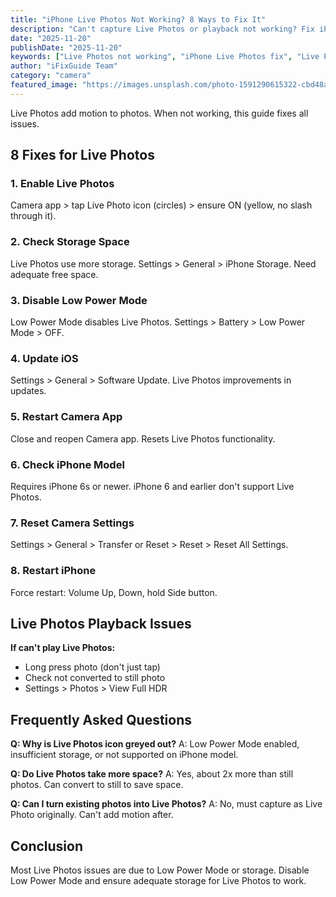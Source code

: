 ```yaml
---
title: "iPhone Live Photos Not Working? 8 Ways to Fix It"
description: "Can't capture Live Photos or playback not working? Fix iPhone Live Photos issues with our troubleshooting guide."
date: "2025-11-20"
publishDate: "2025-11-20"
keywords: ["Live Photos not working", "iPhone Live Photos fix", "Live Photos won't play", "capture Live Photos", "Live Photos disabled"]
author: "iFixGuide Team"
category: "camera"
featured_image: "https://images.unsplash.com/photo-1591290615322-cbd48abf7ae3?w=1200&q=80"
---
```


Live Photos add motion to photos. When not working, this guide fixes all issues.

## 8 Fixes for Live Photos

### 1. Enable Live Photos
Camera app > tap Live Photo icon (circles) > ensure ON (yellow, no slash through it).

### 2. Check Storage Space
Live Photos use more storage. Settings > General > iPhone Storage. Need adequate free space.

### 3. Disable Low Power Mode
Low Power Mode disables Live Photos. Settings > Battery > Low Power Mode > OFF.

### 4. Update iOS
Settings > General > Software Update. Live Photos improvements in updates.

### 5. Restart Camera App
Close and reopen Camera app. Resets Live Photos functionality.

### 6. Check iPhone Model
Requires iPhone 6s or newer. iPhone 6 and earlier don't support Live Photos.

### 7. Reset Camera Settings
Settings > General > Transfer or Reset > Reset > Reset All Settings.

### 8. Restart iPhone
Force restart: Volume Up, Down, hold Side button.

## Live Photos Playback Issues

**If can't play Live Photos:**
- Long press photo (don't just tap)
- Check not converted to still photo
- Settings > Photos > View Full HDR

## Frequently Asked Questions

**Q: Why is Live Photos icon greyed out?**
A: Low Power Mode enabled, insufficient storage, or not supported on iPhone model.

**Q: Do Live Photos take more space?**
A: Yes, about 2x more than still photos. Can convert to still to save space.

**Q: Can I turn existing photos into Live Photos?**
A: No, must capture as Live Photo originally. Can't add motion after.

## Conclusion
Most Live Photos issues are due to Low Power Mode or storage. Disable Low Power Mode and ensure adequate storage for Live Photos to work.
